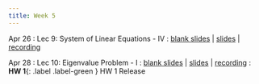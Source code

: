 ```yaml
---
title: Week 5
---
```


Apr 26
: Lec 9: System of Linear Equations - IV
: [blank slides](#) \| [slides](#) \| [recording](#)

Apr 28
: Lec 10: Eigenvalue Problem - I
: [blank slides](#) \| [slides](#) \| [recording](#)
: **HW 1**{: .label .label-green } HW 1 Release